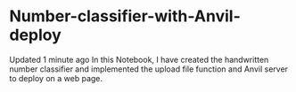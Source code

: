 # Number-classifier-with-Anvil-deploy
  Updated 1 minute ago In this Notebook, I have created the handwritten number classifier and implemented the upload file function and Anvil server to deploy on a web page.
